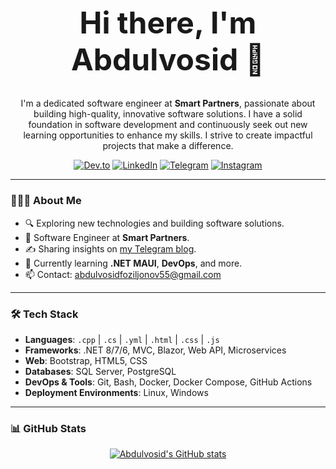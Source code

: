 <div align="center">
<h1 style="font-size: 48px;"> Hi there, I'm Abdulvosid 👋</h1>
  
  I'm a dedicated software engineer at **Smart Partners**, passionate about building high-quality, innovative software solutions. I have a solid foundation in software development and continuously seek out new learning opportunities to enhance my skills. I strive to create impactful projects that make a difference.
  
  <p>
    <a href="https://dev.to/foziljonov7"><img alt="Dev.to" src="https://img.shields.io/badge/Dev.to-0A0A0A?style=flat-square&logo=dev-dot-to&logoColor=white"></a>
    <a href="https://www.linkedin.com/in/foziljonov7/"><img alt="LinkedIn" src="https://img.shields.io/badge/LinkedIn-0077B5?style=flat-square&logo=linkedin&logoColor=white"></a>
    <a href="https://t.me/AFoziljonov_Blog"><img alt="Telegram" src="https://img.shields.io/badge/Telegram-2CA5E0?style=flat-square&logo=telegram&logoColor=white"></a>
    <a href="https://instagram.com/foziljonov777"><img alt="Instagram" src="https://img.shields.io/badge/Instagram-E4405F?style=flat-square&logo=instagram&logoColor=white"></a>
  </p>
  
  ---
</div>

### 👨🏻‍💻 About Me
- 🔍 Exploring new technologies and building software solutions.
- 💼 Software Engineer at **Smart Partners**.
- ✍️ Sharing insights on [my Telegram blog](https://t.me/AFoziljonov_Blog).
- 🌱 Currently learning **.NET MAUI**, **DevOps**, and more.
- 📫 Contact: [abdulvosidfoziljonov55@gmail.com](mailto:abdulvosidfoziljonov55@gmail.com)

---

### 🛠 Tech Stack
- **Languages**: `.cpp` | `.cs` | `.yml` | `.html` | `.css` | `.js`
- **Frameworks**: .NET 8/7/6, MVC, Blazor, Web API, Microservices
- **Web**: Bootstrap, HTML5, CSS
- **Databases**: SQL Server, PostgreSQL
- **DevOps & Tools**: Git, Bash, Docker, Docker Compose, GitHub Actions
- **Deployment Environments**: Linux, Windows

---

### 📊 GitHub Stats
<div align="center">
  <a href="https://github.com/foziljonovs">
    <img src="https://github-readme-stats.vercel.app/api?username=foziljonovs&count_private=true&include_all_commits=true&show_icons=true&theme=dark&title_color=007bff&icon_color=007bff&bg_color=171c28" alt="Abdulvosid's GitHub stats"/>
  </a>
</div>
